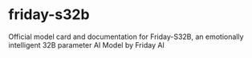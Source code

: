 # friday-s32b
Official model card and documentation for Friday-S32B, an emotionally intelligent 32B parameter AI Model by Friday AI
